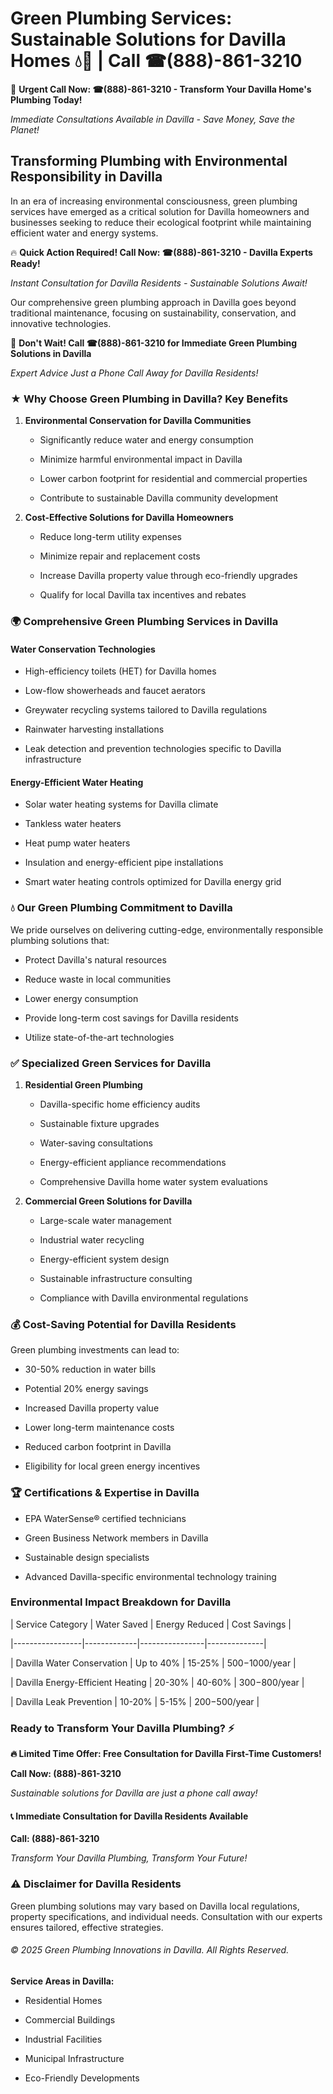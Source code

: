 # Green Plumbing Services: Sustainable Solutions for Davilla Homes 💧🌿 | Call ☎(888)-861-3210

🚨 **Urgent Call Now: ☎(888)-861-3210 - Transform Your Davilla Home's Plumbing Today!**
*Immediate Consultations Available in Davilla - Save Money, Save the Planet!*

## Transforming Plumbing with Environmental Responsibility in Davilla

In an era of increasing environmental consciousness, green plumbing services have emerged as a critical solution for Davilla homeowners and businesses seeking to reduce their ecological footprint while maintaining efficient water and energy systems. 

🔥 **Quick Action Required! Call Now: ☎(888)-861-3210 - Davilla Experts Ready!**
*Instant Consultation for Davilla Residents - Sustainable Solutions Await!*

Our comprehensive green plumbing approach in Davilla goes beyond traditional maintenance, focusing on sustainability, conservation, and innovative technologies.

🚨 **Don't Wait! Call ☎(888)-861-3210 for Immediate Green Plumbing Solutions in Davilla**
*Expert Advice Just a Phone Call Away for Davilla Residents!*

### ★ Why Choose Green Plumbing in Davilla? Key Benefits

1. **Environmental Conservation for Davilla Communities** 
   - Significantly reduce water and energy consumption
   - Minimize harmful environmental impact in Davilla
   - Lower carbon footprint for residential and commercial properties
   - Contribute to sustainable Davilla community development

2. **Cost-Effective Solutions for Davilla Homeowners** 
   - Reduce long-term utility expenses
   - Minimize repair and replacement costs
   - Increase Davilla property value through eco-friendly upgrades
   - Qualify for local Davilla tax incentives and rebates

### 🌍 Comprehensive Green Plumbing Services in Davilla

#### Water Conservation Technologies
- High-efficiency toilets (HET) for Davilla homes
- Low-flow showerheads and faucet aerators
- Greywater recycling systems tailored to Davilla regulations
- Rainwater harvesting installations
- Leak detection and prevention technologies specific to Davilla infrastructure

#### Energy-Efficient Water Heating
- Solar water heating systems for Davilla climate
- Tankless water heaters
- Heat pump water heaters
- Insulation and energy-efficient pipe installations
- Smart water heating controls optimized for Davilla energy grid

### 💧 Our Green Plumbing Commitment to Davilla

We pride ourselves on delivering cutting-edge, environmentally responsible plumbing solutions that:
- Protect Davilla's natural resources
- Reduce waste in local communities
- Lower energy consumption
- Provide long-term cost savings for Davilla residents
- Utilize state-of-the-art technologies

### ✅ Specialized Green Services for Davilla

1. **Residential Green Plumbing**
   - Davilla-specific home efficiency audits
   - Sustainable fixture upgrades
   - Water-saving consultations
   - Energy-efficient appliance recommendations
   - Comprehensive Davilla home water system evaluations

2. **Commercial Green Solutions for Davilla**
   - Large-scale water management
   - Industrial water recycling
   - Energy-efficient system design
   - Sustainable infrastructure consulting
   - Compliance with Davilla environmental regulations

### 💰 Cost-Saving Potential for Davilla Residents

Green plumbing investments can lead to:
- 30-50% reduction in water bills
- Potential 20% energy savings
- Increased Davilla property value
- Lower long-term maintenance costs
- Reduced carbon footprint in Davilla
- Eligibility for local green energy incentives

### 🏆 Certifications & Expertise in Davilla

- EPA WaterSense® certified technicians
- Green Business Network members in Davilla
- Sustainable design specialists
- Advanced Davilla-specific environmental technology training

### Environmental Impact Breakdown for Davilla

| Service Category | Water Saved | Energy Reduced | Cost Savings |
|-----------------|-------------|----------------|--------------|
| Davilla Water Conservation | Up to 40% | 15-25% | $500-$1000/year |
| Davilla Energy-Efficient Heating | 20-30% | 40-60% | $300-$800/year |
| Davilla Leak Prevention | 10-20% | 5-15% | $200-$500/year |

### Ready to Transform Your Davilla Plumbing? ⚡

**🔥 Limited Time Offer: Free Consultation for Davilla First-Time Customers!**

**Call Now: (888)-861-3210**
*Sustainable solutions for Davilla are just a phone call away!*

#### 📞 Immediate Consultation for Davilla Residents Available

**Call: (888)-861-3210**
*Transform Your Davilla Plumbing, Transform Your Future!*

### ⚠️ Disclaimer for Davilla Residents

Green plumbing solutions may vary based on Davilla local regulations, property specifications, and individual needs. Consultation with our experts ensures tailored, effective strategies.

###### © 2025 Green Plumbing Innovations in Davilla. All Rights Reserved.

**Service Areas in Davilla:** 
- Residential Homes
- Commercial Buildings
- Industrial Facilities
- Municipal Infrastructure
- Eco-Friendly Developments